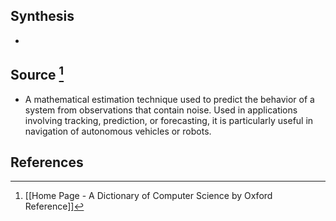 ## Synthesis
- 
## Source [^1]
- A mathematical estimation technique used to predict the behavior of a system from observations that contain noise. Used in applications involving tracking, prediction, or forecasting, it is particularly useful in navigation of autonomous vehicles or robots.
## References

[^1]: [[Home Page - A Dictionary of Computer Science by Oxford Reference]]